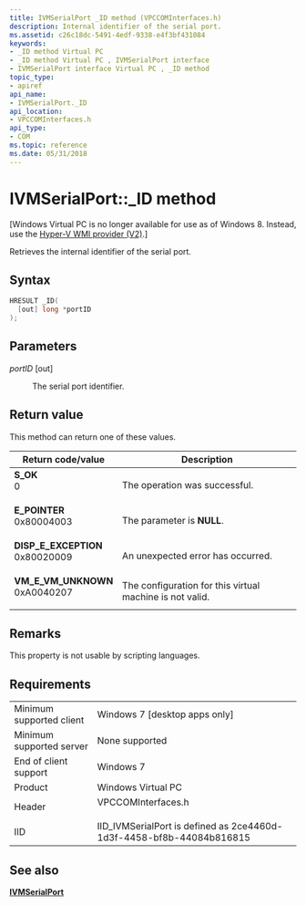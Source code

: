 ```yaml
---
title: IVMSerialPort _ID method (VPCCOMInterfaces.h)
description: Internal identifier of the serial port.
ms.assetid: c26c18dc-5491-4edf-9338-e4f3bf431084
keywords:
- _ID method Virtual PC
- _ID method Virtual PC , IVMSerialPort interface
- IVMSerialPort interface Virtual PC , _ID method
topic_type:
- apiref
api_name:
- IVMSerialPort._ID
api_location:
- VPCCOMInterfaces.h
api_type:
- COM
ms.topic: reference
ms.date: 05/31/2018
---
```


# IVMSerialPort::\_ID method

\[Windows Virtual PC is no longer available for use as of Windows 8. Instead, use the [Hyper-V WMI provider (V2)](/windows/desktop/HyperV_v2/windows-virtualization-portal).\]

Retrieves the internal identifier of the serial port.

## Syntax


```C++
HRESULT _ID(
  [out] long *portID
);
```



## Parameters

<dl> <dt>

*portID* \[out\]
</dt> <dd>

The serial port identifier.

</dd> </dl>

## Return value

This method can return one of these values.



| Return code/value                                                                                                                                                 | Description                                                         |
|-------------------------------------------------------------------------------------------------------------------------------------------------------------------|---------------------------------------------------------------------|
| <dl> <dt>**S\_OK**</dt> <dt>0</dt> </dl>                       | The operation was successful.<br/>                            |
| <dl> <dt>**E\_POINTER**</dt> <dt>0x80004003</dt> </dl>         | The parameter is **NULL**.<br/>                               |
| <dl> <dt>**DISP\_E\_EXCEPTION**</dt> <dt>0x80020009</dt> </dl> | An unexpected error has occurred.<br/>                        |
| <dl> <dt>**VM\_E\_VM\_UNKNOWN**</dt> <dt>0xA0040207</dt> </dl> | The configuration for this virtual machine is not valid.<br/> |



 

## Remarks

This property is not usable by scripting languages.

## Requirements



|                                     |                                                                                               |
|-------------------------------------|-----------------------------------------------------------------------------------------------|
| Minimum supported client<br/> | Windows 7 \[desktop apps only\]<br/>                                                    |
| Minimum supported server<br/> | None supported<br/>                                                                     |
| End of client support<br/>    | Windows 7<br/>                                                                          |
| Product<br/>                  | Windows Virtual PC<br/>                                                                 |
| Header<br/>                   | <dl> <dt>VPCCOMInterfaces.h</dt> </dl> |
| IID<br/>                      | IID\_IVMSerialPort is defined as 2ce4460d-1d3f-4458-bf8b-44084b816815<br/>              |



## See also

<dl> <dt>

[**IVMSerialPort**](ivmserialport.md)
</dt> </dl>

 

